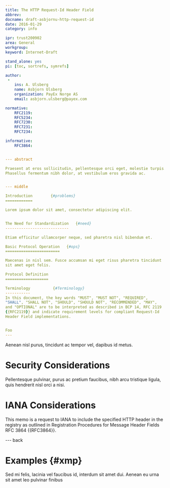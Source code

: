 ```yaml
---
title: The HTTP Request-Id Header Field
abbrev:
docname: draft-asbjornu-http-request-id
date: 2016-01-29
category: info

ipr: trust200902
area: General
workgroup:
keyword: Internet-Draft

stand_alone: yes
pi: [toc, sortrefs, symrefs]

author:
 -
    ins: A. Ulsberg
    name: Asbjorn Ulsberg
    organization: PayEx Norge AS
    email: asbjorn.ulsberg@payex.com

normative:
    RFC2119:
    RFC5234:
    RFC7230:
    RFC7231:
    RFC7234:

informative:
    RFC3864:


--- abstract

Praesent at eros sollicitudin, pellentesque orci eget, molestie turpis.
Phasellus fermentum nibh dolor, at vestibulum eros gravida ac.


--- middle

Introduction        {#problems}
============

Lorem ipsum dolor sit amet, consectetur adipiscing elit.


The Need for Standardization   {#need}
----------------------------

Etiam efficitur ullamcorper neque, sed pharetra nisl bibendum et.

Basic Protocol Operation   {#ops}
========================

Maecenas in nisl sem. Fusce accumsan mi eget risus pharetra tincidunt
sit amet eget felis.

Protocol Definition
===================

Terminology          {#Terminology}
-----------
In this document, the key words "MUST", "MUST NOT", "REQUIRED",
"SHALL", "SHALL NOT", "SHOULD", "SHOULD NOT", "RECOMMENDED", "MAY",
and "OPTIONAL" are to be interpreted as described in BCP 14, RFC 2119
{{RFC2119}} and indicate requirement levels for compliant Request-Id
Header Field implementations.


Foo
---
```


Aenean nisl purus, tincidunt ac tempor vel, dapibus id metus.


Security Considerations
=======================

Pellentesque pulvinar, purus ac pretium faucibus, nibh arcu tristique
ligula, quis hendrerit nisl orci a nisi.


IANA Considerations
==================

This memo is a request to IANA to include the specified HTTP header
in the registry as outlined in Registration Procedures for Message
Header Fields RFC 3864 {{RFC3864}}.

--- back

Examples  {#xmp}
========

Sed mi felis, lacinia vel faucibus id, interdum sit amet dui. Aenean
eu urna sit amet leo pulvinar finibus